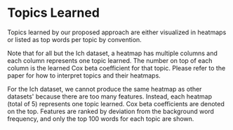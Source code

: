 # Topics Learned

Topics learned by our proposed approach are either visualized in heatmaps or listed as top words per topic by convention.

Note that for all but the Ich dataset, a heatmap has multiple columns and each column represents one topic learned. The number on top of each column is the learned Cox beta coefficient for that topic. Please refer to the paper for how to interpret topics and their heatmaps.

For the Ich dataset, we cannot produce the same heatmap as other datasets' because there are too many features. Instead, each heatmap (total of 5) represents one topic learned. Cox beta coefficients are denoted on the top. Features are ranked by deviation from the background word frequency, and only the top 100 words for each topic are shown.
